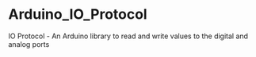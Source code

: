 Arduino_IO_Protocol
===================

IO Protocol - An Arduino library to read and write values to the 
digital and analog ports
